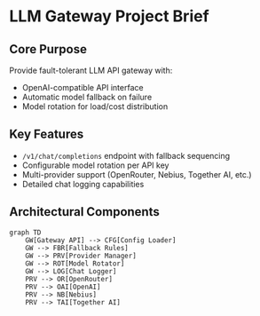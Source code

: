 # LLM Gateway Project Brief

## Core Purpose
Provide fault-tolerant LLM API gateway with:
- OpenAI-compatible API interface
- Automatic model fallback on failure
- Model rotation for load/cost distribution

## Key Features
- `/v1/chat/completions` endpoint with fallback sequencing
- Configurable model rotation per API key
- Multi-provider support (OpenRouter, Nebius, Together AI, etc.)
- Detailed chat logging capabilities

## Architectural Components
```mermaid
graph TD
    GW[Gateway API] --> CFG[Config Loader]
    GW --> FBR[Fallback Rules]
    GW --> PRV[Provider Manager]
    GW --> ROT[Model Rotator]
    GW --> LOG[Chat Logger]
    PRV --> OR[OpenRouter]
    PRV --> OAI[OpenAI]
    PRV --> NB[Nebius]
    PRV --> TAI[Together AI]
```    